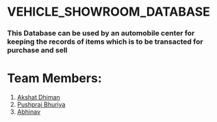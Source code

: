 # VEHICLE_SHOWROOM_DATABASE
<h3>
This Database can be used by an automobile center for
keeping the records of items which is to be transacted for 
purchase and sell
</h3>

# Team Members: 
<ol>
    <li><a href="https://github.com/Akshat120">Akshat Dhiman</a> 
    <li><a href="">Pushpraj Bhuriya</a> 
    <li><a href="">Abhinav</a> 
</ol>  


